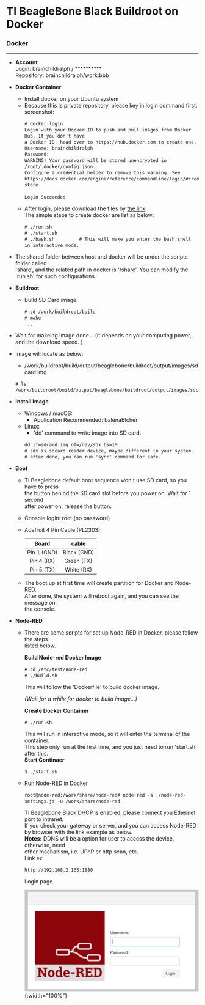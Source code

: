 TI BeagleBone Black Buildroot on Docker
====

### Docker
---

  - **Account**    
    Login: brainchildralph / **********    
    Repository: brainchildralph/work:bbb    

  - **Docker Container**    
    - Install docker on your Ubuntu system  
    - Because this is private repository, please key in login command first.   
      screenshot:       
      ```
      # docker login
      Login with your Docker ID to push and pull images from Docker Hub. If you don't have 
      a Docker ID, head over to https://hub.docker.com to create one.
      Username: brainchildralph
      Password:
      WARNING! Your password will be stored unencrypted in /root/.docker/config.json.
      Configure a credential helper to remove this warning. See
      https://docs.docker.com/engine/reference/commandline/login/#credentials-store
      
      Login Succeeded
      ```
    - After login, please download the files by [the link](https://github.com/bcralph/work/tree/master/Dockerfile/brainchildralph/bbb).     
      The simple steps to create docker are list as below:   
      ```
      # ./run.sh
      # ./start.sh
      # ./bash.sh         # This will make you enter the bash shell in interactive mode.     
      
      ```    
   - The shared folder between host and docker will be under the scripts folder called     
     'share', and the related path in docker is '/share'. You can modify the 'run.sh' 
     for such configurations. 

  - **Buildroot**    
    - Build SD Card image    
      ```
      # cd /work/buildroot/build
      # make 
      ...
      
      ```    
   - Wait for makeing image done... (It depends on your computing power, and the download speed. )    
   - Image will locate as below:     
     - /work/buildroot/build/output/beaglebone/buildroot/output/images/sdcard.img      
     ```
     # ls /work/buildroot/build/output/beaglebone/buildroot/output/images/sdcard.img
     ```
  - **Install Image**    
    - Windows / macOS: 
      - Application Recommended: balenaEtcher    
    - Linux: 
      - 'dd' command to write image into SD card.    
      ```
      dd if=sdcard.img of=/dev/sdx bs=1M 
      # sdx is sdcard reader device, maybe different in your system.  
      # after done, you can run 'sync' command for safe. 
      ```
  
  - **Boot**     
    - TI Beaglebone default boot sequence won't use SD card, so you have to press     
      the button behind the SD card slot before you power on. Wait for 1 second     
      after power on, release the button.     
    - Console login: root (no password)    

    - Adafruit 4 Pin Cable (PL2303)

      | **Board**    |  **cable**  |
      |:------------:|:-----------:|
      | Pin 1 (GND)  | Black (GND) |
      | Pin 4 (RX)   | Green (TX)  |
      | Pin 5 (TX)   | White (RX)  |

    - The boot up at first time will create partition for Docker and Node-RED.     
      After done, the system will reboot again, and you can see the message on     
      the console.     

  - **Node-RED**  
    - There are some scripts for set up Node-RED in Docker, please follow the steps    
      listed below.    
      
      **Build Node-red Docker Image**
      ```
      # cd /etc/test/node-red
      # ./build.sh
      ```   
      This will follow the 'Dockerfile' to build docker image.    
          
      *(Wait for a while for docker to build image...)*    
          
      **Create Docker Container**    
      ```
      # ./run.sh 
      ```    
      This will run in interactive mode, so it will enter the terminal of the container.     
      This step only run at the first time, and you just need to run 'start.sh' after this.     
      **Start Continaer**
      ```
      $ ./start.sh
      ```    
    - Run Node-RED in Docker    
      ```
      root@node-red:/work/share/node-red# node-red -s ./node-red-settings.js -u /work/share/node-red
      ```    
      TI Beaglebone Black DHCP is enabled, please connect you Ethernet port to intranet.   
      If you check your gateway or server, and you can access Node-RED by browser with 
      the link example as below.     
      **Notes:** DDNS will be a option for user to access the device, otherwise, need     
      other machanism, i.e. UPnP or http scan, etc.     
      Link ex:    
      ```
      http://192.168.2.165:1880
      ```    
      Login page    
      
      ![Node-RED Login](https://raw.githubusercontent.com/bcralph/work/master/docs/docker/bbb/node-red-login.png){:width="100%"}    

      



